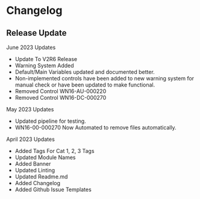 # Changelog

## Release Update

June 2023 Updates
- Update To V2R6 Release 
- Warning System Added
- Default/Main Variables updated and documented better.
- Non-implemented controls have been added to new warning system for manual check or have been updated to make functional. 
- Removed Control WN16-AU-000220
- Removed Control WN16-DC-000270

May 2023 Updates
- Updated pipeline for testing.
- WN16-00-000270 Now Automated to remove files automatically.

April 2023 Updates
- Added Tags For Cat 1, 2, 3 Tags
- Updated Module Names
- Added Banner
- Updated Linting
- Updated Readme.md
- Added Changelog
- Added Github Issue Templates
